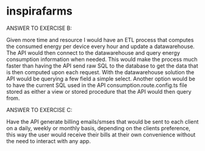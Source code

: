 # inspirafarms

ANSWER TO EXERCISE B:

Given more time and resource I would have an ETL process that computes the consumed energy per device every hour and update a datawarehouse.
The API would then connect to the datawarehouse and query energy consumption information when needed. This would make the process much faster
than having the API send raw SQL to the database to get the data that is then computed upon each request. With the datawarehouse solution
the API would be querying a few field a simple select. Another option would be to have the current SQL used in the API consumption.route.config.ts file
stored as either a view or stored procedure that the API would then query from.

ANSWER TO EXERCISE C:

Have the API generate billing emails/smses that would be sent to each client on a daily, weekly or monthly basis, depending on the clients preference, this way the user would receive
their bills at their own convenience without the need to interact with any app.
